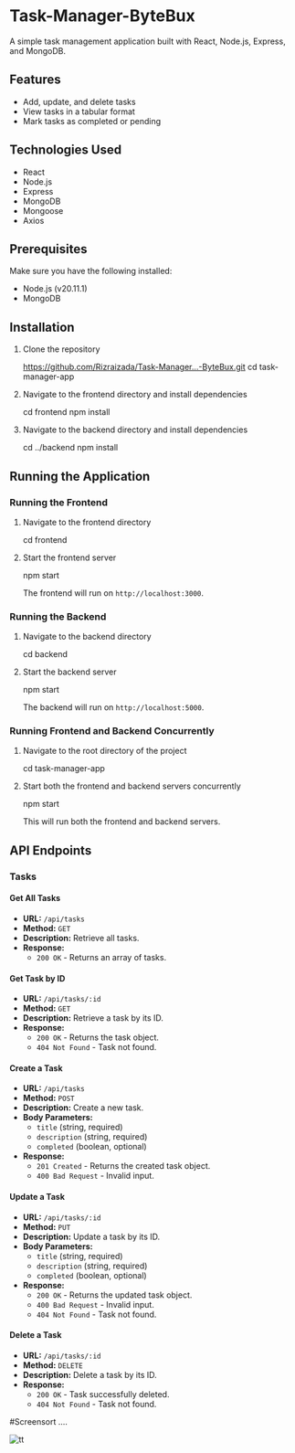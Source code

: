 # Task-Manager-ByteBux

A simple task management application built with React, Node.js, Express, and MongoDB.

## Features

- Add, update, and delete tasks
- View tasks in a tabular format
- Mark tasks as completed or pending

## Technologies Used

- React
- Node.js
- Express
- MongoDB
- Mongoose
- Axios

## Prerequisites

Make sure you have the following installed:

- Node.js (v20.11.1)
- MongoDB

## Installation

1. Clone the repository

     https://github.com/Rizraizada/Task-Manager...-ByteBux.git
     cd task-manager-app
     

2. Navigate to the frontend directory and install dependencies

    cd frontend
    npm install
 
3. Navigate to the backend directory and install dependencies

    cd ../backend
    npm install
 
## Running the Application

### Running the Frontend

1. Navigate to the frontend directory

     cd frontend

2. Start the frontend server

     npm start
     

   The frontend will run on `http://localhost:3000`.

### Running the Backend

1. Navigate to the backend directory

     cd backend
     
2. Start the backend server

     npm start
 
   The backend will run on `http://localhost:5000`.

### Running Frontend and Backend Concurrently

1. Navigate to the root directory of the project

     cd task-manager-app
 
2. Start both the frontend and backend servers concurrently

     npm start
 
   This will run both the frontend and backend servers.

## API Endpoints

### Tasks

#### Get All Tasks

- **URL:** `/api/tasks`
- **Method:** `GET`
- **Description:** Retrieve all tasks.
- **Response:**
  - `200 OK` - Returns an array of tasks.

#### Get Task by ID

- **URL:** `/api/tasks/:id`
- **Method:** `GET`
- **Description:** Retrieve a task by its ID.
- **Response:**
  - `200 OK` - Returns the task object.
  - `404 Not Found` - Task not found.

#### Create a Task

- **URL:** `/api/tasks`
- **Method:** `POST`
- **Description:** Create a new task.
- **Body Parameters:**
  - `title` (string, required)
  - `description` (string, required)
  - `completed` (boolean, optional)
- **Response:**
  - `201 Created` - Returns the created task object.
  - `400 Bad Request` - Invalid input.

#### Update a Task

- **URL:** `/api/tasks/:id`
- **Method:** `PUT`
- **Description:** Update a task by its ID.
- **Body Parameters:**
  - `title` (string, required)
  - `description` (string, required)
  - `completed` (boolean, optional)
- **Response:**
  - `200 OK` - Returns the updated task object.
  - `400 Bad Request` - Invalid input.
  - `404 Not Found` - Task not found.

#### Delete a Task

- **URL:** `/api/tasks/:id`
- **Method:** `DELETE`
- **Description:** Delete a task by its ID.
- **Response:**
  - `200 OK` - Task successfully deleted.
  - `404 Not Found` - Task not found.
 
#Screensort ....

![tt](https://github.com/Rizraizada/Task-Manager...-ByteBux/assets/102456000/3c8adbe4-53c0-4645-ad90-7664e9cb2c54)

 
 
